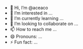 - 👋 Hi, I’m @aceaco
- 👀 I’m interested in ...
- 🌱 I’m currently learning ...
- 💞️ I’m looking to collaborate on ...
- 📫 How to reach me ...
- 😄 Pronouns: ...
- ⚡ Fun fact: ...

<!---
aceaco/aceaco is a ✨ special ✨ repository because its `README.md` (this file) appears on your GitHub profile.
You can click the Preview link to take a look at your changes.
--->
